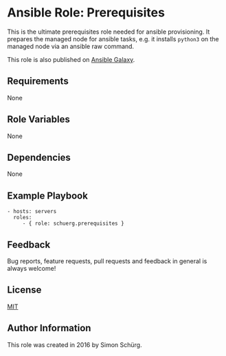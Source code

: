 Ansible Role: Prerequisites
===========================

This is the ultimate prerequisites role needed for ansible provisioning.
It prepares the managed node for ansible tasks, e.g. it installs `python3` on the managed node via an ansible raw command.

This role is also published on [Ansible Galaxy](https://galaxy.ansible.com/schuerg/prerequisites/).

Requirements
------------

None

Role Variables
--------------

None

Dependencies
------------

None

Example Playbook
----------------

    - hosts: servers
      roles:
         - { role: schuerg.prerequisites }

Feedback
--------

Bug reports, feature requests, pull requests and feedback in general is always welcome!

License
-------

[MIT](LICENSE)

Author Information
------------------

This role was created in 2016 by Simon Schürg.
